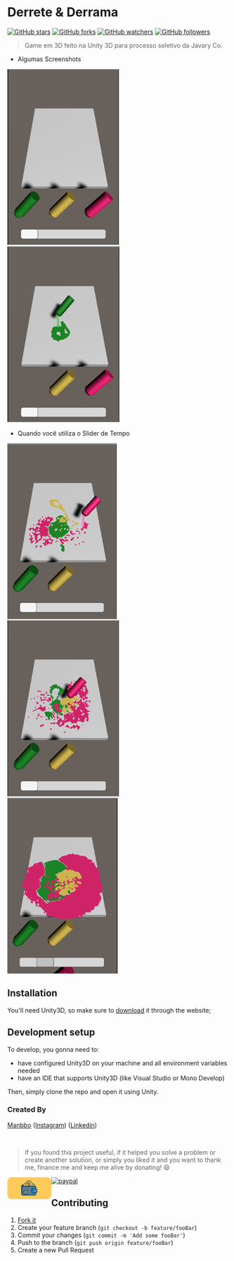 # Derrete & Derrama

[![GitHub stars](https://img.shields.io/github/stars/manbbo/call_for_help.svg?style=social&label=Star)](https://github.com/manbbo/call_for_help) 
[![GitHub forks](https://img.shields.io/github/forks/manbbo/call_for_help.svg?style=social&label=Fork)](https://github.com/manbbo/call_for_help/fork) 
[![GitHub watchers](https://img.shields.io/github/watchers/manbbo/call_for_help.svg?style=social&label=Watch)](https://github.com/manbbo/call_for_help) 
[![GitHub followers](https://img.shields.io/github/followers/manbbo.svg?style=social&label=Follow)](https://github.com/manbbo)  

> Game em 3D feito na Unity 3D para processo seletivo da Javary Co.

- Algumas Screenshots

<img src="https://github.com/manbbo/derrete_derrama/blob/master/Images/1.png" height="400em"/>
 <img src="https://github.com/manbbo/derrete_derrama/blob/master/Images/2.png" height="400em"/>

- Quando você utiliza o Slider de Tempo

<img src="https://github.com/manbbo/derrete_derrama/blob/master/Images/3.png" height="400em"/>
 <img src="https://github.com/manbbo/derrete_derrama/blob/master/Images/4.png" height="400em"/>
  <img src="https://github.com/manbbo/derrete_derrama/blob/master/Images/5.png" height="400em"/>

## Installation

You'll need Unity3D, so make sure to [download](https://unity3d.com/pt/get-unity/download) it through the website;


## Development setup

To develop, you gonna need to:
- have configured Unity3D on your machine and all environment variables needed 
- have an IDE that supports Unity3D (like Visual Studio or Mono Develop)

Then, simply clone the repo and open it using Unity.
 
### Created By

[Manbbo](https://github.com/manbbo) ([Instagram](https://www.instagram.com/elmanbbo)) ([Linkedin](https://www.linkedin.com/in/manbbo/))

<br/>

> If you found this project useful, if it helped you solve a problem or create another solution, or simply you liked it and you want to thank me, finance me and keep me alive by donating! :smile:

[![paypal](https://www.paypalobjects.com/en_US/i/btn/btn_donateCC_LG.gif)](https://www.paypal.com/cgi-bin/webscr?cmd=_donations&business=manbbo%40outlook.com&currency_code=BRL) 
[<img align="left" alt="BTC Button" width="100px" src="https://github.com/manbbo/manbbo/blob/master/btc_button.png" />](https://www.blockonomics.co/pay-url/0d920b260a8311eb)

## Contributing

1. [Fork it](https://github.com/manbbo/call_for_help/fork)
2. Create your feature branch (`git checkout -b feature/fooBar`)
3. Commit your changes (`git commit -m 'Add some fooBar'`)
4. Push to the branch (`git push origin feature/fooBar`)
5. Create a new Pull Request

